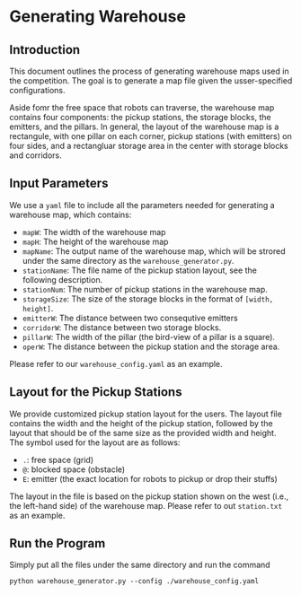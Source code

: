# Generating Warehouse

## Introduction
This document outlines the process of generating warehouse maps used in the competition. The goal is to generate a map file given the usser-specified configurations.

Aside fomr the free space that robots can traverse, the warehouse map contains four components: the pickup stations, the storage blocks, the emitters, and the pillars.
In general, the layout of the warehouse map is a rectangule, with one pillar on each corner, pickup stations (with emitters) on four sides, and a rectangluar storage area in the center with storage blocks and corridors.

## Input Parameters
We use a `yaml` file to include all the parameters needed for generating a warehouse map, which contains:
- `mapW`: The width of the warehouse map
- `mapH`: The height of the warehouse map
- `mapName`: The output name of the warehouse map, which will be strored under the same directory as the `warehouse_generator.py`.
- `stationName`: The file name of the pickup station layout, see the following description.
- `stationNum`: The number of pickup stations in the warehouse map.
- `storageSize`: The size of the storage blocks in the format of `[width, height]`.
- `emitterW`: The distance between two consequtive emitters
- `corridorW`: The distance between two storage blocks.
- `pillarW`: The width of the pillar (the bird-view of a pillar is a square).
- `operW`: The distance between the pickup station and the storage area.

Please refer to our `warehouse_config.yaml` as an example.

## Layout for the Pickup Stations
We provide customized pickup station layout for the users. The layout file contains the width and the height of the pickup station, followed by the layout that should be of the same size as the provided width and height. The symbol used for the layout are as follows:
- `.`: free space (grid)
- `@`: blocked space (obstacle)
- `E`: emitter (the exact location for robots to pickup or drop their stuffs)

The layout in the file is based on the pickup station shown on the west (i.e., the left-hand side) of the warehouse map. Please refer to out `station.txt` as an example.

## Run the Program
Simply put all the files under the same directory and run the command
```
python warehouse_generator.py --config ./warehouse_config.yaml
```
